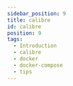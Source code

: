 ```yaml
---
sidebar_position: 9
title: calibre
id: calibre
position: 9
tags:
  - Introduction
  - calibre
  - docker
  - docker-compose
  - tips
---
```


